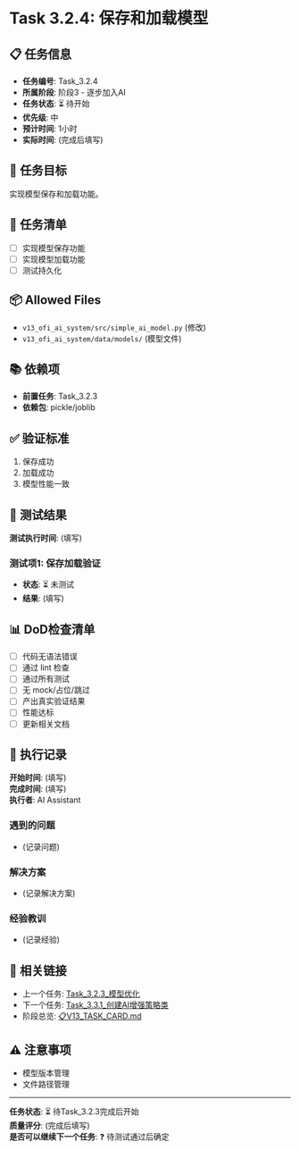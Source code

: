 # Task 3.2.4: 保存和加载模型

## 📋 任务信息
- **任务编号**: Task_3.2.4
- **所属阶段**: 阶段3 - 逐步加入AI
- **任务状态**: ⏳ 待开始
- **优先级**: 中
- **预计时间**: 1小时
- **实际时间**: (完成后填写)

## 🎯 任务目标
实现模型保存和加载功能。

## 📝 任务清单
- [ ] 实现模型保存功能
- [ ] 实现模型加载功能
- [ ] 测试持久化

## 📦 Allowed Files
- `v13_ofi_ai_system/src/simple_ai_model.py` (修改)
- `v13_ofi_ai_system/data/models/` (模型文件)

## 📚 依赖项
- **前置任务**: Task_3.2.3
- **依赖包**: pickle/joblib

## ✅ 验证标准
1. 保存成功
2. 加载成功
3. 模型性能一致

## 🧪 测试结果
**测试执行时间**: (填写)

### 测试项1: 保存加载验证
- **状态**: ⏳ 未测试
- **结果**: (填写)

## 📊 DoD检查清单
- [ ] 代码无语法错误
- [ ] 通过 lint 检查
- [ ] 通过所有测试
- [ ] 无 mock/占位/跳过
- [ ] 产出真实验证结果
- [ ] 性能达标
- [ ] 更新相关文档

## 📝 执行记录
**开始时间**: (填写)  
**完成时间**: (填写)  
**执行者**: AI Assistant

### 遇到的问题
- (记录问题)

### 解决方案
- (记录解决方案)

### 经验教训
- (记录经验)

## 🔗 相关链接
- 上一个任务: [Task_3.2.3_模型优化](./Task_3.2.3_模型优化.md)
- 下一个任务: [Task_3.3.1_创建AI增强策略类](./Task_3.3.1_创建AI增强策略类.md)
- 阶段总览: [📋V13_TASK_CARD.md](../../📋V13_TASK_CARD.md)

## ⚠️ 注意事项
- 模型版本管理
- 文件路径管理

---
**任务状态**: ⏳ 待Task_3.2.3完成后开始  
**质量评分**: (完成后填写)  
**是否可以继续下一个任务**: ❓ 待测试通过后确定

